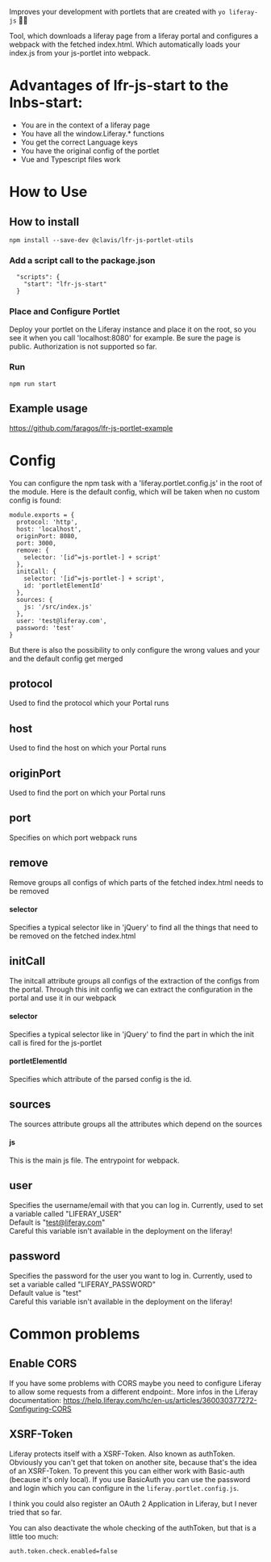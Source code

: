 Improves your development with portlets that are created with `yo liferay-js` 🥳🎉

Tool, which downloads a liferay page from a liferay portal and configures a webpack with the fetched index.html. Which
automatically loads your index.js from your js-portlet into webpack.

# Advantages of lfr-js-start to the lnbs-start:

- You are in the context of a liferay page
- You have all the window.Liferay.* functions
- You get the correct Language keys
- You have the original config of the portlet
- Vue and Typescript files work

# How to Use

## How to install

```
npm install --save-dev @clavis/lfr-js-portlet-utils
```

### Add a script call to the package.json

```
  "scripts": {
    "start": "lfr-js-start"
  }
```

### Place and Configure Portlet

Deploy your portlet on the Liferay instance and place it on the root, so you see it when you call 'localhost:8080' for
example. Be sure the page is public. Authorization is not supported so far.

### Run

```
npm run start
```

## Example usage

https://github.com/faragos/lfr-js-portlet-example

# Config

You can configure the npm task with a 'liferay.portlet.config.js' in the root of the module. Here is the default config,
which will be taken when no custom config is found:

```
module.exports = {
  protocol: 'http',
  host: 'localhost',
  originPort: 8080,
  port: 3000,
  remove: {
    selector: '[id^=js-portlet-] + script'
  },
  initCall: {
    selector: '[id^=js-portlet-] + script',
    id: 'portletElementId'
  },
  sources: {
    js: '/src/index.js'
  },
  user: 'test@liferay.com',
  password: 'test'
}

```

But there is also the possibility to only configure the wrong values and your and the default config get merged

## protocol

Used to find the protocol which your Portal runs

## host

Used to find the host on which your Portal runs

## originPort

Used to find the port on which your Portal runs

## port

Specifies on which port webpack runs

## remove

Remove groups all configs of which parts of the fetched index.html needs to be removed

#### selector

Specifies a typical selector like in 'jQuery' to find all the things that need to be removed on the fetched index.html

## initCall

The initcall attribute groups all configs of the extraction of the configs from the portal. Through this init config we
can extract the configuration in the portal and use it in our webpack

#### selector

Specifies a typical selector like in 'jQuery' to find the part in which the init call is fired for the js-portlet

#### portletElementId

Specifies which attribute of the parsed config is the id.

## sources

The sources attribute groups all the attributes which depend on the sources

#### js

This is the main js file. The entrypoint for webpack.

## user

Specifies the username/email with that you can log in. Currently, used to set a variable called "LIFERAY_USER" \
Default is "test@liferay.com" \
Careful this variable isn't available in the deployment on the liferay!

## password

Specifies the password for the user you want to log in. Currently, used to set a variable called "LIFERAY_PASSWORD"\
Default value is "test" \
Careful this variable isn't available in the deployment on the liferay!

# Common problems

## Enable CORS

If you have some problems with CORS maybe you need to configure Liferay to allow some requests from a different
endpoint:. More infos in the Liferay documentation:
https://help.liferay.com/hc/en-us/articles/360030377272-Configuring-CORS

## XSRF-Token

Liferay protects itself with a XSRF-Token. Also known as authToken. Obviously you can't get that token on another site,
because that's the idea of an XSRF-Token. To prevent this you can either work with Basic-auth (because it's only local).
If you use BasicAuth you can use the password and login which you can configure in the `liferay.portlet.config.js`.

I think you could also register an OAuth 2 Application in Liferay, but I never tried that so far.

You can also deactivate the whole checking of the authToken, but that is a little too much:

```
auth.token.check.enabled=false
```
